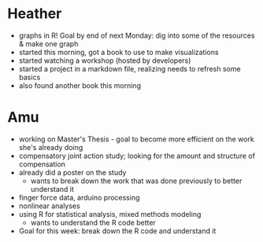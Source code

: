# Heather
- graphs in R! Goal by end of next Monday: dig into some of the resources & make one graph
- started this morning, got a book to use to make visualizations
- started watching a workshop (hosted by developers)
- started a project in a markdown file, realizing needs to refresh some basics
- also found another book this morning

# Amu 
- working on Master's Thesis - goal to become more efficient on the work she's already doing
- compensatory joint action study; looking for the amount and structure of compensation
- already did a poster on the study
	- wants to break down the work that was done previously to better understand it 
- finger force data, arduino processing
- nonlinear analyses
- using R for statistical analysis, mixed methods modeling
	- wants to understand the R code better 
- Goal for this week: break down the R code and understand it